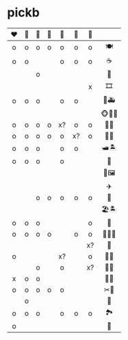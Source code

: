 # pickb


| ❤   | 💛   | 💙  | 🤍   | 💜  | 🖤   | 🧡  |        |
| :--: | :--: | :--: | :--: | :--: | :--: | :--: | :--:   |
| o    | o    | o    | o    | o    | o    | o    | 🍽     |
| o    | o    |      |      | o    | o    | o    | ☕     |
|      |      | o    |      |      |      |      | 🍰     |
|      |      |      |      |      |      | x    | 🎞     |
| o    | o    | o    |      | o    | o    |      | 🧪🚑   |
|      |      |      |      |      |      |      | 🐵🦁🦓 |
| o    | o    | o    | o    | x?   | o    | o    | 🎄🐝   |
| o    | o    | o    | o    | o    | x?   | o    | 🎄🌰   |
| o    | o    | o    |      | o    | o    |      | 🛥🏝   |
| o    | o    | o    |      | o    |      |      | 📩     |
|      |      |      |      |      |      |      | 🎨🖼   |
|      |      |      |      |      |      |      | ✈      |
|      |      | o    | o    | o    | o    | o    | 🚌     |
|      |      |      |      |      |      |      | 🏖🏝️   |
| o    | o    | o    |      |      |      | o    | 🍔     |
| o    | o    | o    | o    |      | o    | o    | 🏪🍹🍾     |
|      |      |      |      |      |      | x?   | 🏪   |
| o    |      |      |      | x?   |      | o    | 🛒🍄   |
|      |      | o    |      | o    |      | x?   | 🛒🍌   |
| x    | o    | o    |      |      |      |      | 🌭🍞   |
| o    | o    | o    | o    | o    |      |      | ✂💈    |
|      | o    |      |      |      |      |      | 👒     |
| o    | o    | o    |      | o    | o    | o    | 🏞     |
| o    |      |      |      |      |      |      | 🍣     |



